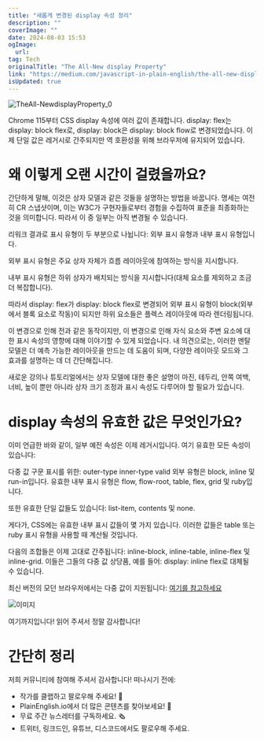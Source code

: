 ```yaml
---
title: "새롭게 변경된 display 속성 정리"
description: ""
coverImage: ""
date: 2024-08-03 15:53
ogImage: 
  url: 
tag: Tech
originalTitle: "The All-New display Property"
link: "https://medium.com/javascript-in-plain-english/the-all-new-display-property-e8a41f7ac396"
isUpdated: true
---
```






![TheAll-NewdisplayProperty_0](/assets/img/TheAll-NewdisplayProperty_0.png)

Chrome 115부터 CSS display 속성에 여러 값이 존재합니다. display: flex는 display: block flex로, display: block은 display: block flow로 변경되었습니다. 이제 단일 값은 레거시로 간주되지만 역 호환성을 위해 브라우저에 유지되어 있습니다.

# 왜 이렇게 오랜 시간이 걸렸을까요?

간단하게 말해, 이것은 상자 모델과 같은 것들을 설명하는 방법을 바꿉니다. 명세는 여전히 CR 스냅샷이며, 이는 W3C가 구현자들로부터 경험을 수집하여 표준을 최종화하는 것을 의미합니다. 따라서 이 중 일부는 아직 변경될 수 있습니다.

<div class="content-ad"></div>

리워크 결과로 표시 유형이 두 부분으로 나뉩니다: 외부 표시 유형과 내부 표시 유형입니다.

외부 표시 유형은 주요 상자 자체가 흐름 레이아웃에 참여하는 방식을 지시합니다.

내부 표시 유형은 하위 상자가 배치되는 방식을 지시합니다(대체 요소를 제외하고 조금 더 복잡합니다).

따라서 display: flex가 display: block flex로 변경되어 외부 표시 유형이 block(외부에서 블록 요소로 작동)이 되지만 하위 요소들은 플렉스 레이아웃에 따라 렌더링됩니다.

<div class="content-ad"></div>

이 변경으로 인해 전과 같은 동작이지만, 이 변경으로 인해 자식 요소와 주변 요소에 대한 표시 속성의 영향에 대해 이야기할 수 있게 되었습니다. 내 의견으로는, 이러한 멘탈 모델은 더 예측 가능한 레이아웃을 만드는 데 도움이 되며, 다양한 레이아웃 모드와 그 효과를 설명하는 데 더 간단해집니다.

새로운 강의나 튜토리얼에서는 상자 모델에 대한 좋은 설명이 마진, 테두리, 안쪽 여백, 너비, 높이 뿐만 아니라 상자 크기 조정과 표시 속성도 다루어야 할 필요가 있습니다.

# display 속성의 유효한 값은 무엇인가요?

이미 언급한 바와 같이, 일부 예전 속성은 이제 레거시입니다. 여기 유효한 모든 속성이 있습니다:

<div class="content-ad"></div>

다중 값 구문 표시를 위한: outer-type inner-type valid 외부 유형은 block, inline 및 run-in입니다. 유효한 내부 표시 유형은 flow, flow-root, table, flex, grid 및 ruby입니다.

또한 유효한 단일 값들도 있습니다: list-item, contents 및 none.

게다가, CSS에는 유효한 내부 표시 값들이 몇 가지 있습니다. 이러한 값들은 table 또는 ruby 표시 유형을 사용할 때 계산될 것입니다.

다음의 조합들은 이제 고대로 간주됩니다: inline-block, inline-table, inline-flex 및 inline-grid. 이들은 그들의 다중 값 상당품, 예를 들어: display: inline flex로 대체될 수 있습니다.

<div class="content-ad"></div>

최신 버전의 모던 브라우저에서는 다중 값이 지원됩니다: [여기를 참고하세요](https://caniuse.com/mdn-css_properties_display_multi-keyword_values)

![이미지](/assets/img/TheAll-NewdisplayProperty_1.png)

여기까지입니다!
읽어 주셔서 정말 감사합니다!

# 간단히 정리

<div class="content-ad"></div>

저희 커뮤니티에 참여해 주셔서 감사합니다! 떠나시기 전에:

- 작가를 클랩하고 팔로우해 주세요! 👏
- PlainEnglish.io에서 더 많은 콘텐츠를 찾아보세요! 🚀
- 무료 주간 뉴스레터를 구독하세요. 🗞️
- 트위터, 링크드인, 유튜브, 디스코드에서도 팔로우해 주세요.

